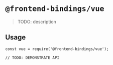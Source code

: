 # `@frontend-bindings/vue`

> TODO: description

## Usage

```
const vue = require('@frontend-bindings/vue');

// TODO: DEMONSTRATE API
```
